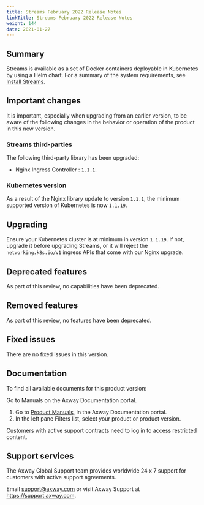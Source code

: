 ```yaml
---
title: Streams February 2022 Release Notes
linkTitle: Streams February 2022 Release Notes
weight: 144
date: 2021-01-27
---
```


## Summary

Streams is available as a set of Docker containers deployable in Kubernetes by using a Helm chart. For a summary of the system requirements, see [Install Streams](/docs/install/).

## Important changes
<!-- Use this section to describe any changes in the behavior of the product (as a result of features or fixes), for example, new Java system properties in the jvm.xml file. This section could also be used for any important information that doesn't fit elsewhere. -->

It is important, especially when upgrading from an earlier version, to be aware of the following changes in the behavior or operation of the product in this new version.

### Streams third-parties

The following third-party library has been upgraded:

* Nginx Ingress Controller : `1.1.1`.

### Kubernetes version

As a result of the Nginx library update to version `1.1.1`, the minimum supported version of Kubernetes is now `1.1.19`.

## Upgrading

Ensure your Kubernetes cluster is at minimum in version `1.1.19`. If not, upgrade it before upgrading Streams, or it will reject the `networking.k8s.io/v1` ingress APIs that come with our Nginx upgrade.

## Deprecated features
<!-- As part of our software development life cycle, we constantly review our Streams offering. -->

As part of this review, no capabilities have been deprecated.

## Removed features
<!-- To stay current and align our offerings with customer demand and best practices, Axway might discontinue support for some capabilities. -->

As part of this review, no features have been deprecated.

## Fixed issues

There are no fixed issues in this version.

## Documentation

To find all available documents for this product version:

Go to Manuals on the Axway Documentation portal.

1. Go to [Product Manuals](https://docs.axway.com/bundle), in the Axway Documentation portal.
2. In the left pane Filters list, select your product or product version.

Customers with active support contracts need to log in to access restricted content.

## Support services

The Axway Global Support team provides worldwide 24 x 7 support for customers with active support agreements.

Email [support@axway.com](mailto:support@axway.com) or visit Axway Support at <https://support.axway.com>.
